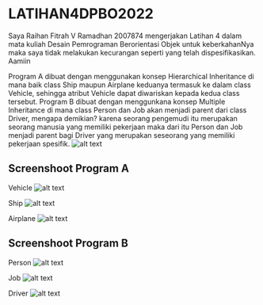 # LATIHAN4DPBO2022

Saya Raihan Fitrah V Ramadhan 2007874 mengerjakan Latihan 4 dalam mata kuliah Desain Pemrograman Berorientasi Objek untuk keberkahanNya maka saya tidak melakukan kecurangan seperti yang telah dispesifikasikan. Aamiin

Program A dibuat dengan menggunakan konsep Hierarchical Inheritance di mana baik class Ship maupun Airplane keduanya termasuk ke dalam class Vehicle, sehingga atribut Vehicle dapat diwariskan kepada kedua class tersebut.
Program B dibuat dengan menggunkana konsep Multiple Inheritance di mana class Person dan Job akan menjadi parent dari class Driver, mengapa demikian? karena seorang pengemudi itu merupakan seorang manusia yang memiliki pekerjaan maka dari itu Person dan Job menjadi parent bagi Driver yang merupakan seseorang yang memiliki pekerjaan spesifik.
![alt text](https://github.com/vier15/LATIHAN4DPBO2022/blob/main/desain.png)

## Screenshoot Program A
Vehicle
![alt text](https://github.com/vier15/LATIHAN4DPBO2022/blob/main/Screenshot/Program%20A/Class%20Vehicle.png)

Ship
![alt text](https://github.com/vier15/LATIHAN4DPBO2022/blob/main/Screenshot/Program%20A/Class%20Ship.png)

Airplane
![alt text](https://github.com/vier15/LATIHAN4DPBO2022/blob/main/Screenshot/Program%20A/Class%20Airplane.png)

## Screenshoot Program B
Person
![alt text](https://github.com/vier15/LATIHAN4DPBO2022/blob/main/Screenshot/Program%20B/Person.png)

Job
![alt text](https://github.com/vier15/LATIHAN4DPBO2022/blob/main/Screenshot/Program%20B/Job.png)

Driver
![alt text](https://github.com/vier15/LATIHAN4DPBO2022/blob/main/Screenshot/Program%20B/Driver.png)
